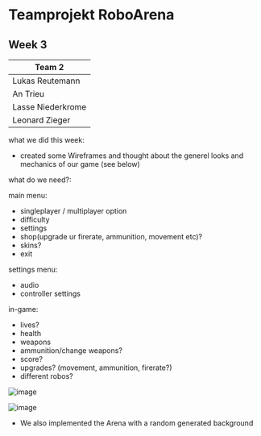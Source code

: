 # Teamprojekt RoboArena
## Week 3

| Team 2 |
| ----------------- |
| Lukas Reutemann   | 
| An Trieu          | 
| Lasse Niederkrome |
| Leonard Zieger    |


what we did this week:

* created some Wireframes and thought about the generel looks and mechanics of our game (see below)

what do we need?:

main menu:
- singleplayer / multiplayer option 
- difficulty
- settings 
- shop(upgrade ur firerate, ammunition, movement etc)?
- skins?
- exit 


settings menu:
- audio
- controller settings


in-game:
- lives?
- health
- weapons
- ammunition/change weapons?
- score?
- upgrades? (movement, ammunition, firerate?)
- different robos?



![image](https://user-images.githubusercontent.com/70483582/168474541-0300a9bb-dc13-4d4c-b12f-1f8aefceddad.png)


![image](https://user-images.githubusercontent.com/70483582/168474547-b4870b61-b3ef-47d3-a971-e98c422ad2dd.png)


* We also implemented the Arena with a random generated background
